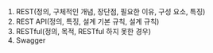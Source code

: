 1. REST(정의, 구체적인 개념, 장단점, 필요한 이유, 구성 요소, 특징)
2. REST API(정의, 특징, 설계 기본 규칙, 설계 규칙)
3. RESTful(정의, 목적, RESTful 하지 못한 경우)
4. Swagger
